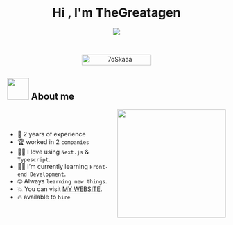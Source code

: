 <h1 align="center">Hi , I'm TheGreatagen </h1>
<p align="center">
  <a href="https://github.com/DenverCoder1/readme-typing-svg"><img src="https://readme-typing-svg.herokuapp.com?font=Time+New+Roman&color=%23C8BE25&size=25&center=true&vCenter=true&width=600&height=100&lines=Front+End+Developer+@thegreatagen1;Neovim+user;Competitive+Programmer;Always+learning+new+things"></a>
</p>


<br>

<p align="center"> 
	<img src="https://komarev.com/ghpvc/?username=thegreatagen1&label=Profile%20views&color=0047AB&style=plastic?" alt="7oSkaaa" height=25px, width=160px/> 
</p>

	
## <picture><img src = "https://github.com/7oSkaaa/7oSkaaa/blob/main/Images/about_me.gif?raw=true" width = 50px></picture> About me

<picture> <img align="right" src="https://github.com/7oSkaaa/7oSkaaa/blob/main/Images/Right_Side.gif?raw=true" width = 250px></picture>

<br><br>

- :school: 2 years of experience
- 🏆 worked in 2 `companies`
- :technologist: I love using `Next.js` & `Typescript`.
- :student: I’m currently learning `Front-end Development`.
- :nerd_face: Always `learning new things`.
- :boom: You can visit <a href="https://ziad-hatem.vercel.app" target="_blank">MY WEBSITE</a>.
- :fire: available to `hire`
